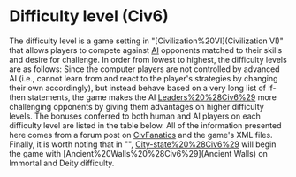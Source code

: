 # Difficulty level (Civ6)

The difficulty level is a game setting in "[Civilization%20VI](Civilization VI)" that allows players to compete against [AI](AI) opponents matched to their skills and desire for challenge. In order from lowest to highest, the difficulty levels are as follows:
Since the computer players are not controlled by advanced AI (i.e., cannot learn from and react to the player's strategies by changing their own accordingly), but instead behave based on a very long list of if-then statements, the game makes the AI [Leaders%20%28Civ6%29](leaders) more challenging opponents by giving them advantages on higher difficulty levels. The bonuses conferred to both human and AI players on each difficulty level are listed in the table below.
All of the information presented here comes from a forum post on [CivFanatics](CivFanatics) and the game's XML files.
Finally, it is worth noting that in "", [City-state%20%28Civ6%29](city-states) will begin the game with [Ancient%20Walls%20%28Civ6%29](Ancient Walls) on Immortal and Deity difficulty.